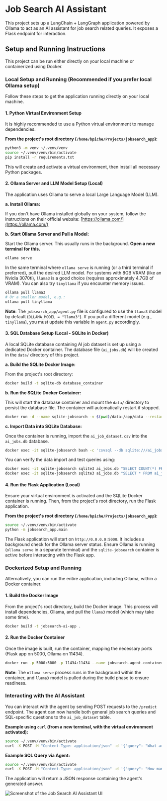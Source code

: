 # Job Search AI Assistant

This project sets up a LangChain + LangGraph application powered by Ollama to act as an AI assistant for job search related queries. It exposes a Flask endpoint for interaction.

## Setup and Running Instructions

This project can be run either directly on your local machine or containerized using Docker.

### Local Setup and Running (Recommended if you prefer local Ollama setup)

Follow these steps to get the application running directly on your local machine.

#### 1. Python Virtual Environment Setup

It is highly recommended to use a Python virtual environment to manage dependencies.

**From the project's root directory (`/home/bpiche/Projects/jobsearch_app`):**

```bash
python3 -m venv ~/.venv/venv
source ~/.venv/venv/bin/activate
pip install -r requirements.txt
```

This will create and activate a virtual environment, then install all necessary Python packages.

#### 2. Ollama Server and LLM Model Setup (Local)

The application uses Ollama to serve a local Large Language Model (LLM).

**a. Install Ollama:**

If you don't have Ollama installed globally on your system, follow the instructions on their official website:
[https://ollama.com/](https://ollama.com/)

**b. Start Ollama Server and Pull a Model:**

Start the Ollama server. This usually runs in the background. **Open a new terminal for this.**

```bash
ollama serve
```

In the same terminal where `ollama serve` is running (or a third terminal if preferred), pull the desired LLM model.
For systems with 8GB VRAM (like an Nvidia 3070ti), `llama3` is a good choice (requires approximately 4.7GB of VRAM). You can also try `tinyllama` if you encounter memory issues.

```bash
ollama pull llama3
# Or a smaller model, e.g.:
ollama pull tinyllama
```
**Note**: The `jobsearch_app/agent.py` file is configured to use the `llama3` model by default (`OLLAMA_MODEL = "llama3"`). If you pull a different model (e.g., `tinyllama`), you must update this variable in `agent.py` accordingly.

#### 3. SQL Database Setup (Local - SQLite in Docker)

A local SQLite database containing AI job dataset is set up using a dedicated Docker container. The database file (`ai_jobs.db`) will be created in the `data/` directory of this project.

**a. Build the SQLite Docker Image:**

From the project's root directory:
```bash
docker build -t sqlite-db database_container
```

**b. Run the SQLite Docker Container:**

This will start the database container and mount the `data/` directory to persist the database file. The container will automatically restart if stopped.
```bash
docker run -d --name sqlite-jobsearch -v $(pwd)/data:/app/data --restart unless-stopped sqlite-db
```

**c. Import Data into SQLite Database:**

Once the container is running, import the `ai_job_dataset.csv` into the `ai_jobs.db` database.
```bash
docker exec -it sqlite-jobsearch bash -c 'csvsql --db sqlite:///ai_jobs.db --insert ai_job_dataset.csv'
```
You can verify the data import and test queries using:
```bash
docker exec -it sqlite-jobsearch sqlite3 ai_jobs.db "SELECT COUNT(*) FROM ai_job_dataset;"
docker exec -it sqlite-jobsearch sqlite3 ai_jobs.db "SELECT * FROM ai_job_dataset LIMIT 3;"
```

#### 4. Run the Flask Application (Local)

Ensure your virtual environment is activated and the SQLite Docker container is running. Then, from the project's root directory, run the Flask application.

**From the project's root directory (`/home/bpiche/Projects/jobsearch_app`):**

```bash
source ~/.venv/venv/bin/activate
python -m jobsearch_app.main
```
The Flask application will start on `http://0.0.0.0:5000`. It includes a background check for the Ollama server status. Ensure Ollama is running (`ollama serve` in a separate terminal) and the `sqlite-jobsearch` container is active before interacting with the Flask app.

### Dockerized Setup and Running

Alternatively, you can run the entire application, including Ollama, within a Docker container.

#### 1. Build the Docker Image

From the project's root directory, build the Docker image. This process will install dependencies, Ollama, and pull the `llama3` model (which may take some time).

```bash
docker build -t jobsearch-ai-app .
```

#### 2. Run the Docker Container

Once the image is built, run the container, mapping the necessary ports (Flask app on 5000, Ollama on 11434).

```bash
docker run -p 5000:5000 -p 11434:11434 --name jobsearch-agent-container jobsearch-ai-app
```
**Note**: The `ollama serve` process runs in the background within the container, and `llama3` model is pulled during the build phase to ensure readiness.

### Interacting with the AI Assistant

You can interact with the agent by sending POST requests to the `/predict` endpoint. The agent can now handle both general job search queries and SQL-specific questions to the `ai_job_dataset` table.

**Example using `curl` (from a new terminal, with the virtual environment activated):**

```bash
source ~/.venv/venv/bin/activate
curl -X POST -H "Content-Type: application/json" -d '{"query": "What are the key skills for a Python developer in 2025 and which companies are hiring for them?"}' http://localhost:5000/predict
```

**Example SQL Query via Agent:**

```bash
source ~/.venv/venv/bin/activate
curl -X POST -H "Content-Type: application/json" -d '{"query": "How many rows are in the ai_job_dataset table?"}' http://localhost:5000/predict
```

The application will return a JSON response containing the agent's generated answer.

![Screenshot of the Job Search AI Assistant UI](screenshot.png)
